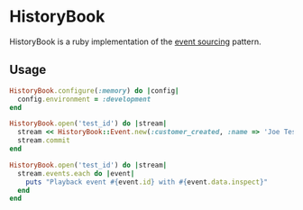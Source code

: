 # HistoryBook

HistoryBook is a ruby implementation of the [event sourcing](http://martinfowler.com/eaaDev/EventSourcing.html) pattern.

## Usage

```ruby
HistoryBook.configure(:memory) do |config|
  config.environment = :development
end

HistoryBook.open('test_id') do |stream|
  stream << HistoryBook::Event.new(:customer_created, :name => 'Joe Tester', :address => '100 West Washington')
  stream.commit
end

HistoryBook.open('test_id') do |stream|
  stream.events.each do |event|
    puts "Playback event #{event.id} with #{event.data.inspect}"
  end
end
```